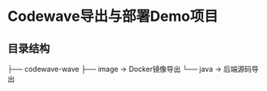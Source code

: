 # Codewave导出与部署Demo项目

## 目录结构
├── codewave-wave
    ├── image ->  Docker镜像导出
    └── java  ->  后端源码导出